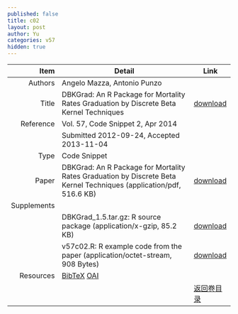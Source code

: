 ```yaml
---
published: false
title: c02
layout: post
author: Yu
categories: v57
hidden: true
---
```


| Item | Detail | Link |
|---:|---|---|
| Authors | Angelo Mazza, Antonio Punzo| |
| Title |DBKGrad: An R Package for Mortality Rates Graduation by Discrete Beta Kernel Techniques | [download](http://www.jstatsoft.org/v57/c02/paper) |
| Reference |Vol. 57, Code Snippet 2, Apr 2014 | |
| | Submitted 2012-09-24, Accepted 2013-11-04| | 
| Type | Code Snippet| |
| Paper | DBKGrad: An R Package for Mortality Rates Graduation by Discrete Beta Kernel Techniques  (application/pdf, 516.6 KB)| [download](http://www.jstatsoft.org/v57/c02/paper) |
| Supplements | | |
| |DBKGrad_1.5.tar.gz: R source package  (application/x-gzip, 85.2 KB)|  [download](http://www.jstatsoft.org/v57/c02/supp/1) |
| |v57c02.R:           R example code from the paper  (application/octet-stream, 908 Bytes)|  [download](http://www.jstatsoft.org/v57/c02/supp/2) |
| Resources | [BibTeX](http://www.jstatsoft.org/v57/c02/bibtex) [OAI](http://www.jstatsoft.org/oai?verb=GetRecord&identifier=oai.jstatsoft/v57/c02&prefix=oai_dc)| |
| |  | [返回卷目录]({{site.baseurl}}/volume/v57.html) |
